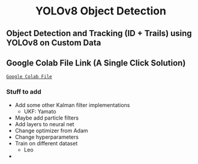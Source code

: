 <H1 align="center">
YOLOv8 Object Detection</H1>

## Object Detection and Tracking (ID + Trails)  using YOLOv8 on Custom Data
## Google Colab File Link (A Single Click Solution)
[`Google Colab File`](https://colab.research.google.com/drive/1dEpI2k3m1i0vbvB4bNqPRQUO0gSBTz25?usp=sharing)


### Stuff to add

- Add some other Kalman filter implementations
    - UKF: Yamato
- Maybe add particle filters
- Add layers to neural net
- Change optimizer from Adam
- Change hyperparameters
- Train on different dataset
    - Leo
- 
